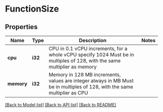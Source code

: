 # FunctionSize

## Properties

Name | Type | Description | Notes
------------ | ------------- | ------------- | -------------
**cpu** | **i32** | CPU in 0.1 vCPU increments, for a whole vCPU specify 1024 Must be in multiples of 128, with the same multiplier as memory  | 
**memory** | **i32** | Memory in 128 MB increments, values are integer always in MB Must be in multiples of 128, with the same multiplier as CPU  | 

[[Back to Model list]](../README.md#documentation-for-models) [[Back to API list]](../README.md#documentation-for-api-endpoints) [[Back to README]](../README.md)



